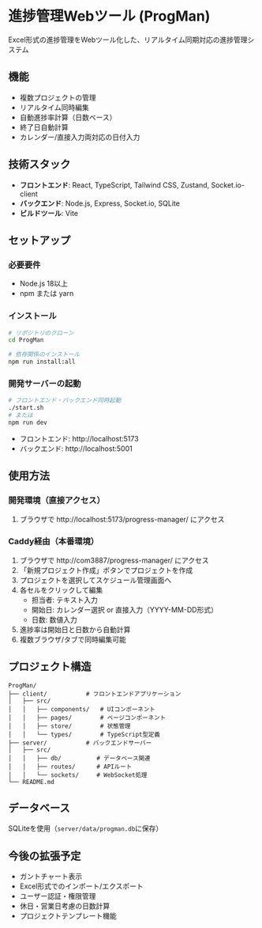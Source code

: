 # 進捗管理Webツール (ProgMan)

Excel形式の進捗管理をWebツール化した、リアルタイム同期対応の進捗管理システム

## 機能

- 複数プロジェクトの管理
- リアルタイム同時編集
- 自動進捗率計算（日数ベース）
- 終了日自動計算
- カレンダー/直接入力両対応の日付入力

## 技術スタック

- **フロントエンド**: React, TypeScript, Tailwind CSS, Zustand, Socket.io-client
- **バックエンド**: Node.js, Express, Socket.io, SQLite
- **ビルドツール**: Vite

## セットアップ

### 必要要件

- Node.js 18以上
- npm または yarn

### インストール

```bash
# リポジトリのクローン
cd ProgMan

# 依存関係のインストール
npm run install:all
```

### 開発サーバーの起動

```bash
# フロントエンド・バックエンド同時起動
./start.sh
# または
npm run dev
```

- フロントエンド: http://localhost:5173
- バックエンド: http://localhost:5001

## 使用方法

### 開発環境（直接アクセス）
1. ブラウザで http://localhost:5173/progress-manager/ にアクセス

### Caddy経由（本番環境）
1. ブラウザで http://com3887/progress-manager/ にアクセス
2. 「新規プロジェクト作成」ボタンでプロジェクトを作成
3. プロジェクトを選択してスケジュール管理画面へ
4. 各セルをクリックして編集
   - 担当者: テキスト入力
   - 開始日: カレンダー選択 or 直接入力（YYYY-MM-DD形式）
   - 日数: 数値入力
5. 進捗率は開始日と日数から自動計算
6. 複数ブラウザ/タブで同時編集可能

## プロジェクト構造

```
ProgMan/
├── client/           # フロントエンドアプリケーション
│   ├── src/
│   │   ├── components/   # UIコンポーネント
│   │   ├── pages/        # ページコンポーネント
│   │   ├── store/        # 状態管理
│   │   └── types/        # TypeScript型定義
├── server/           # バックエンドサーバー
│   ├── src/
│   │   ├── db/          # データベース関連
│   │   ├── routes/      # APIルート
│   │   └── sockets/     # WebSocket処理
└── README.md
```

## データベース

SQLiteを使用（`server/data/progman.db`に保存）

## 今後の拡張予定

- ガントチャート表示
- Excel形式でのインポート/エクスポート
- ユーザー認証・権限管理
- 休日・営業日考慮の日数計算
- プロジェクトテンプレート機能